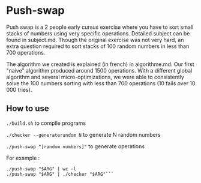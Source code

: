 # Push-swap

Push swap is a 2 people early cursus exercise where you have to sort small stacks of numbers using very specific operations. Detailed subject can be found in subject.md. Though the original exercise was not very hard, an extra question required to sort stacks of 100 random numbers in less than 700 operations.

The algorithm we created is explained (in french) in algorithme.md. Our first "naive" algorithm produced around 1500 operations. With a different global algorithm and several micro-optimizations, we were able to consistently solve the 100 numbers sorting with less than 700 operations (10 fails over 10 000 tries).

## How to use

`./build.sh` to compile programs

`./checker --generaterandom N` to generate N random numbers

`./push-swap "[random numbers]"` to generate operations

For example :

```./checker --generaterandom 100; ARG="$(cat random-100)";
./push-swap "$ARG" | wc -l
./push-swap "$ARG" | ./checker "$ARG"```
